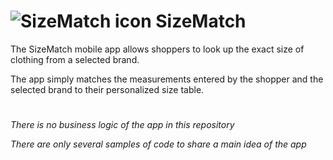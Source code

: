 # ![SizeMatch icon](https://dreamxweb.com/size-match/ip_launcher_3.png) SizeMatch


The SizeMatch mobile app allows shoppers to look up the exact size of clothing from a selected brand.

The app simply matches the measurements entered by the shopper and the selected brand to their personalized size table.

#

_There is no business logic of the app in this repository_

_There are only several samples of code to share a main idea of the app_
